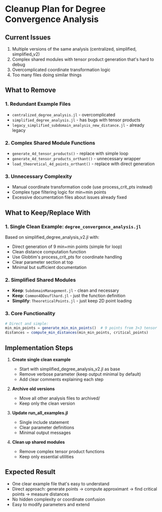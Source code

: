 # Cleanup Plan for Degree Convergence Analysis

## Current Issues
1. Multiple versions of the same analysis (centralized, simplified, simplified_v2)
2. Complex shared modules with tensor product generation that's hard to debug
3. Overcomplicated coordinate transformation logic
4. Too many files doing similar things

## What to Remove

### 1. Redundant Example Files
- `centralized_degree_analysis.jl` - overcomplicated
- `simplified_degree_analysis.jl` - has bugs with tensor products
- `legacy_simplified_subdomain_analysis_new_distance.jl` - already legacy

### 2. Complex Shared Module Functions
- `generate_4d_tensor_products()` - replace with simple loop
- `generate_4d_tensor_products_orthant()` - unnecessary wrapper
- `load_theoretical_4d_points_orthant()` - replace with direct generation

### 3. Unnecessary Complexity
- Manual coordinate transformation code (use process_crit_pts instead)
- Complex type filtering logic for min+min points
- Excessive documentation files about issues already fixed

## What to Keep/Replace With

### 1. Single Clean Example: `degree_convergence_analysis.jl`
Based on simplified_degree_analysis_v2.jl with:
- Direct generation of 9 min+min points (simple for loop)
- Clean distance computation function
- Use Globtim's process_crit_pts for coordinate handling
- Clear parameter section at top
- Minimal but sufficient documentation

### 2. Simplified Shared Modules
- **Keep**: `SubdomainManagement.jl` - clean and necessary
- **Keep**: `Common4DDeuflhard.jl` - just the function definition
- **Simplify**: `TheoreticalPoints.jl` - just keep 2D point loading

### 3. Core Functionality
```julia
# Direct and simple:
min_min_points = generate_min_min_points()  # 9 points from 3×3 tensor product
distances = compute_min_distances(min_min_points, critical_points)
```

## Implementation Steps

1. **Create single clean example**
   - Start with simplified_degree_analysis_v2.jl as base
   - Remove verbose parameter (keep output minimal by default)
   - Add clear comments explaining each step

2. **Archive old versions**
   - Move all other analysis files to archived/
   - Keep only the clean version

3. **Update run_all_examples.jl**
   - Single include statement
   - Clear parameter definitions
   - Minimal output messages

4. **Clean up shared modules**
   - Remove complex tensor product functions
   - Keep only essential utilities

## Expected Result
- One clear example file that's easy to understand
- Direct approach: generate points → compute approximant → find critical points → measure distances
- No hidden complexity or coordinate confusion
- Easy to modify parameters and extend